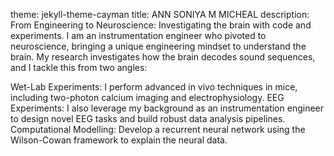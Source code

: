 theme: jekyll-theme-cayman
title: ANN SONIYA M MICHEAL
description: From Engineering to Neuroscience: Investigating the brain with code and experiments.
I am an instrumentation engineer who pivoted to neuroscience, bringing a unique engineering mindset to understand the brain. My research investigates how the brain decodes sound sequences, and I tackle this from two angles:

Wet-Lab Experiments: I perform advanced in vivo techniques in mice, including two-photon calcium imaging and electrophysiology.
EEG Experiments: I also leverage my background as an instrumentation engineer to design novel EEG tasks and build robust data analysis pipelines.
Computational Modelling: Develop a recurrent neural network using the Wilson-Cowan framework to explain the neural data.
